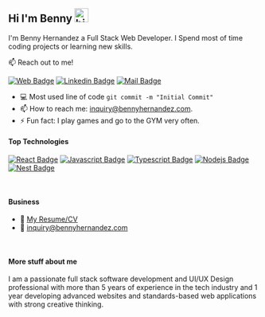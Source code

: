 ## Hi I'm Benny <img src="https://user-images.githubusercontent.com/1303154/88677602-1635ba80-d120-11ea-84d8-d263ba5fc3c0.gif" width="28px" alt="hi">

I'm Benny Hernandez a Full Stack Web Developer. I Spend most of time coding projects or learning new skills.

:mailbox: Reach out to me!

[![Web Badge](https://img.shields.io/badge/-bennyhernandez.com-FF7139?style=flat&labelColor=&logo=firefox&logoColor=white&link=https://bennyhernandez.com)](https://bennyhernandez.com) [![Linkedin Badge](https://img.shields.io/badge/-Benny-0e76a8?style=flat&labelColor=0e76a8&logo=linkedin&logoColor=white)](https://www.linkedin.com/in/islem-maboud/) [![Mail Badge](https://img.shields.io/badge/-inquiry-c0392b?style=flat&labelColor=c0392b&logo=gmail&logoColor=white)](mailto:inquiry@bennyhernandez.com)

<!-- TODO: Add last video link -->

- :computer: Most used line of code `git commit -m "Initial Commit"`
- 📫 How to reach me: inquiry@bennyhernandez.com.
- ⚡ Fun fact: I play games and go to the GYM very often.

#### Top Technologies

<!-- TODO: Make technologies links takes you to repositories -->

[![React Badge](https://img.shields.io/badge/-React-61DBFB?style=for-the-badge&labelColor=black&logo=react&logoColor=61DBFB)](#) [![Javascript Badge](https://img.shields.io/badge/-Javascript-F0DB4F?style=for-the-badge&labelColor=black&logo=javascript&logoColor=F0DB4F)](#) [![Typescript Badge](https://img.shields.io/badge/-Typescript-007acc?style=for-the-badge&labelColor=black&logo=typescript&logoColor=007acc)](#) [![Nodejs Badge](https://img.shields.io/badge/-Nodejs-3C873A?style=for-the-badge&labelColor=black&logo=node.js&logoColor=3C873A)](#) [![Nest Badge](https://img.shields.io/badge/-Nest-E0234E?style=for-the-badge&labelColor=black&logo=nestjs&logoColor=E0234E)](#)

<br />

#### Business

- :paperclip: [My Resume/CV]()
- :email: inquiry@bennyhernandez.com

<br >

#### More stuff about me

I am a passionate full stack software development and UI/UX Design professional with more than 5 years of experience in the tech industry and 1 year developing advanced websites and standards-based web applications with strong creative thinking.
